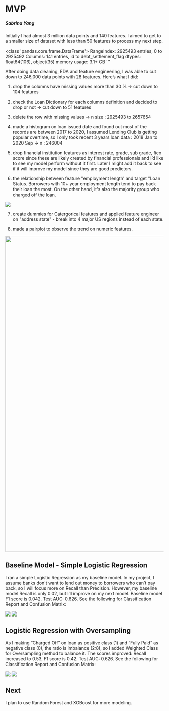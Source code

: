# MVP
##### Sabrina Yang


Initially I had almost 3 million data points and 140 features. I aimed to get to a smaller size of  dataset with less than 50 features to process my next step.


<class 'pandas.core.frame.DataFrame'>
RangeIndex: 2925493 entries, 0 to 2925492
Columns: 141 entries, id to debt_settlement_flag
dtypes: float64(106), object(35)
memory usage: 3.1+ GB ''' 


After doing data cleaning, EDA and feature engineering, I was able to cut down to 246,000 data points with 28 features. Here’s what I did:



1. drop the columns have missing values more than 30 % -> cut down to 104 features

2. check the Loan Dictionary for each columns definition and decided to drop or not -> cut down to 51 features

3. delete the row with missing values -> n size : 2925493 to 2657654

4. made a histogram on loan issued date and found out most of the records are between 2017 to 2020, I assumed Lending Club is getting popular overtime, so I only took recent 3 years loan data : 2018 Jan to 2020 Sep  -> n : 246004

5. drop financial institution features as interest rate, grade, sub grade, fico score since these are likely created by financial professionals and I’d like to see my model perform without it first. Later I might add it back to see if it will improve my model since they are good predictors. 


6. the relationship between feature "employment length' and target "Loan Status. Borrowers with 10+ year employment length tend to pay back their loan the most. On the other hand, it's also the majority group who charged off the loan.

 <img src="https://github.com/SYNYC/4_Project_Loan_Repayment/blob/main/charts/employ_length.png">

7. create dummies for Catergorical features and applied feature engineer on "address state" - break into 4 major US regions instead of each state.
 
 
8. made a pairplot to observe the trend on numeric features. 

<img src="https://github.com/SYNYC/4_Project_Loan_Repayment/blob/main/charts/pairplot.png" width = "1000" height = "1000">



## Baseline Model - Simple Logistic Regression


I ran a simple Logistic Regression as my baseline model. In my project, I assume banks don't want to lend out money to borrowers who can’t pay back, so I will focus more on Recall than Precision. However, my baseline model Recall is only 0.02, but I’ll improve on my next model.
Baseline model F1 score is 0.042. Test AUC: 0.626. See the following for Classification Report and Confusion Matrix: 



<img src="https://github.com/SYNYC/4_Project_Loan_Repayment/blob/main/charts/logreg_report.png" > 



 <img src="https://github.com/SYNYC/4_Project_Loan_Repayment/blob/main/charts/confusion_matrix_logreg.png">




## Logistic Regression with Oversampling

As I making “Charged Off” on loan as positive class (1) and “Fully Paid” as negative class (0), the ratio is imbalance (2:8), so I added Weighted Class for Oversampling method to balance it. The scores improved: Recall increased to 0.53, F1 score is 0.42. Test AUC: 0.626.  See the following for Classification Report and Confusion Matrix: 



<img src="https://github.com/SYNYC/4_Project_Loan_Repayment/blob/main/charts/logreg_oversampling_report.png">


<img src="https://github.com/SYNYC/4_Project_Loan_Repayment/blob/main/charts/confusion_matrix_logreg_oversampling.png">





## Next 
I plan to use Random Forest and XGBoost for more modeling.  





